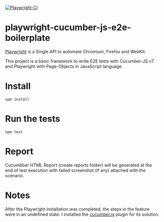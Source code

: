 [![Playwright-CI](https://github.com/PrinceSoni83/playwright-cucumber-js-e2e-boilerplate/actions/workflows/test.yml/badge.svg)](https://github.com/PrinceSoni83/playwright-cucumber-js-e2e-boilerplate/actions/workflows/test.yml)
# playwright-cucumber-js-e2e-boilerplate

[Playwright](https://github.com/microsoft/playwright) is a Single API to automate Chromium, Firefox and WebKit.

This project is a basic framework to write E2E tests with Cucumber-JS v7 and Playwright with Page-Objects in JavaScript language.

# Install
  ` npm install `

# Run the tests
  ` npm test `

# Report
  Cucumbber HTML Report (create reports folder) will be generated at the end of test execution with failed screenshot (if any) attached with the scenario.

# Notes
After the Playwright installation was completed, the steps in the feature were in an undefined state.
I installed the [cucumber.js](https://plugins.jetbrains.com/plugin/7418-cucumber-js) plugin for its solution.
